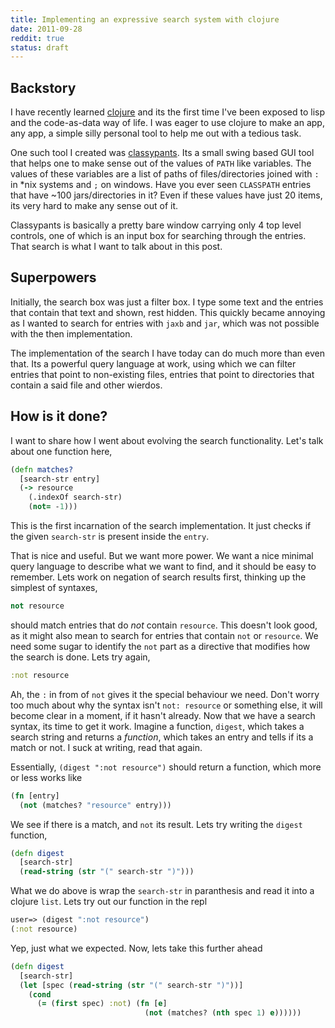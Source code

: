 ```yaml
---
title: Implementing an expressive search system with clojure
date: 2011-09-28
reddit: true
status: draft
---
```


## Backstory

I have recently learned [clojure][] and its the first time I've been exposed to
lisp and the code-as-data way of life. I was eager to use clojure to make an
app, any app, a simple silly personal tool to help me out with a tedious task.

[clojure]: http://clojure.org

One such tool I created was [classypants][]. Its a small swing based GUI tool
that helps one to make sense out of the values of `PATH` like variables. The
values of these variables are a list of paths of files/directories joined with
`:` in \*nix systems and `;` on windows. Have you ever seen `CLASSPATH` entries
that have ~100 jars/directories in it? Even if these values have just 20 items,
its very hard to make any sense out of it.

[classypants]: http://classypants.sharats.me

Classypants is basically a pretty bare window carrying only 4 top level
controls, one of which is an input box for searching through the entries. That
search is what I want to talk about in this post.

## Superpowers

Initially, the search box was just a filter box. I type some text and the
entries that contain that text and shown, rest hidden. This quickly became
annoying as I wanted to search for entries with `jaxb` and `jar`, which was not
possible with the then implementation.

The implementation of the search I have today can do much more than even that.
Its a powerful query language at work, using which we can filter entries that
point to non-existing files, entries that point to directories that contain a
said file and other wierdos.

## How is it done?

I want to share how I went about evolving the search functionality. Let's talk
about one function here,

```clojure
(defn matches?
  [search-str entry]
  (-> resource
    (.indexOf search-str)
    (not= -1)))
```

This is the first incarnation of the search implementation. It just checks if
the given `search-str` is present inside the `entry`.

That is nice and useful. But we want more power. We want a nice minimal query
language to describe what we want to find, and it should be easy to remember.
Lets work on negation of search results first, thinking up the simplest of
syntaxes,

```clojure
not resource
```

should match entries that do *not* contain `resource`. This doesn't look good,
as it might also mean to search for entries that contain `not` or `resource`. We
need some sugar to identify the `not` part as a directive that modifies how the
search is done. Lets try again,

```clojure
:not resource
```

Ah, the `:` in from of `not` gives it the special behaviour we need. Don't worry
too much about why the syntax isn't `not: resource` or something else, it will
become clear in a moment, if it hasn't already. Now that we have a search
syntax, its time to get it work. Imagine a function, `digest`, which takes a
search string and returns a *function*, which takes an entry and tells if its a
match or not. I suck at writing, read that again.

Essentially, `(digest ":not resource")` should return a function, which more or
less works like

```clojure
(fn [entry]
  (not (matches? "resource" entry)))
```

We see if there is a match, and `not` its result. Lets try writing the `digest`
function,

```clojure
(defn digest
  [search-str]
  (read-string (str "(" search-str ")")))
```

What we do above is wrap the `search-str` in paranthesis and read it into a
clojure `list`. Lets try out our function in the repl

```clojure
user=> (digest ":not resource")
(:not resource)
```
Yep, just what we expected. Now, lets take this further ahead

```clojure
(defn digest
  [search-str]
  (let [spec (read-string (str "(" search-str ")"))]
    (cond
      (= (first spec) :not) (fn [e]
                              (not (matches? (nth spec 1) e))))))
```
